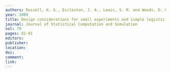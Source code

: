 ```yaml
---
authors: Russell, K. G., Eccleston, J. A., Lewis, S. M. and Woods, D. C. 
year: 2009 
title: Design considerations for small experiments and simple logistic regresion 
journal: Journal of Statistical Computation and Simulation 
vol: 79 
pages: 81-91 
editors: 
publisher: 
location: 
doi: 
comment: 
link: 
---
```

 
